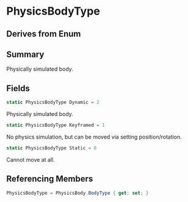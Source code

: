 # PhysicsBodyType

## Derives from Enum

## Summary

Physically simulated body.
## Fields

```c#
static PhysicsBodyType Dynamic = 2
```
Physically simulated body.
```c#
static PhysicsBodyType Keyframed = 1
```
No physics simulation, but can be moved via setting position/rotation.
```c#
static PhysicsBodyType Static = 0
```
Cannot move at all.
## Referencing Members

```c#
PhysicsBodyType = PhysicsBody.BodyType { get; set; } 
```
